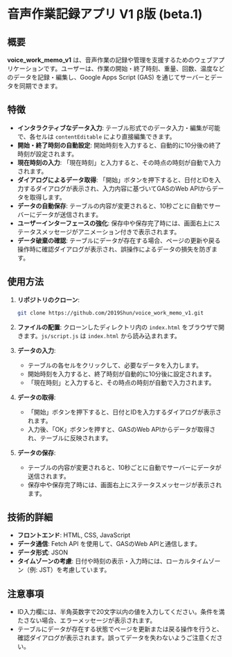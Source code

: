 # 音声作業記録アプリ V1 β版 (beta.1)

## 概要

**voice\_work\_memo\_v1** は、音声作業の記録や管理を支援するためのウェブアプリケーションです。ユーザーは、作業の開始・終了時刻、重量、回数、温度などのデータを記録・編集し、Google Apps Script (GAS) を通じてサーバーとデータを同期できます。

## 特徴

* **インタラクティブなデータ入力**: テーブル形式でのデータ入力・編集が可能で、各セルは `contentEditable` により直接編集できます。
* **開始・終了時刻の自動設定**: 開始時刻を入力すると、自動的に10分後の終了時刻が設定されます。
* **現在時刻の入力**: 「現在時刻」と入力すると、その時点の時刻が自動で入力されます。
* **ダイアログによるデータ取得**: 「開始」ボタンを押下すると、日付とIDを入力するダイアログが表示され、入力内容に基づいてGASのWeb APIからデータを取得します。
* **データの自動保存**: テーブルの内容が変更されると、10秒ごとに自動でサーバーにデータが送信されます。
* **ユーザーインターフェースの強化**: 保存中や保存完了時には、画面右上にステータスメッセージがアニメーション付きで表示されます。
* **データ破棄の確認**: テーブルにデータが存在する場合、ページの更新や戻る操作時に確認ダイアログが表示され、誤操作によるデータの損失を防ぎます。

## 使用方法

1. **リポジトリのクローン**:

   ```bash
   git clone https://github.com/2019Shun/voice_work_memo_v1.git
   ```

2. **ファイルの配置**:
   クローンしたディレクトリ内の `index.html` をブラウザで開きます。`js/script.js` は `index.html` から読み込まれます。

3. **データの入力**:

   * テーブルの各セルをクリックして、必要なデータを入力します。
   * 開始時刻を入力すると、終了時刻が自動的に10分後に設定されます。
   * 「現在時刻」と入力すると、その時点の時刻が自動で入力されます。

4. **データの取得**:

   * 「開始」ボタンを押下すると、日付とIDを入力するダイアログが表示されます。
   * 入力後、「OK」ボタンを押すと、GASのWeb APIからデータが取得され、テーブルに反映されます。

5. **データの保存**:

   * テーブルの内容が変更されると、10秒ごとに自動でサーバーにデータが送信されます。
   * 保存中や保存完了時には、画面右上にステータスメッセージが表示されます。

## 技術的詳細

* **フロントエンド**: HTML, CSS, JavaScript
* **データ通信**: Fetch API を使用して、GASのWeb APIと通信します。
* **データ形式**: JSON
* **タイムゾーンの考慮**: 日付や時刻の表示・入力時には、ローカルタイムゾーン（例: JST）を考慮しています。

## 注意事項

* ID入力欄には、半角英数字で20文字以内の値を入力してください。条件を満たさない場合、エラーメッセージが表示されます。
* テーブルにデータが存在する状態でページを更新または戻る操作を行うと、確認ダイアログが表示されます。誤ってデータを失わないようご注意ください。